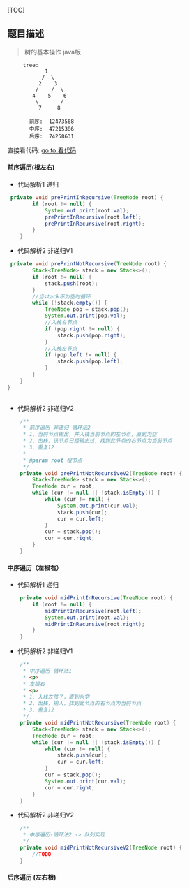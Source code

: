 [TOC]

## 题目描述

> 树的基本操作 java版
>

         tree:
                1
               /  \
              2    3
             /    /  \
            4    5    6
             \       /
              7     8

           前序:  12473568
           中序:  47215386
           后序:  74258631
         

直接看代码:   [go to 看代码](OperateTree.java)

#### 前序遍历(根左右)
 
* 代码解析1 递归

```java
 private void prePrintInRecursive(TreeNode root) {
        if (root != null) {
            System.out.print(root.val);
            prePrintInRecursive(root.left);
            prePrintInRecursive(root.right);
        }
    }
```

* 代码解析2 非递归V1

```java
 private void prePrintNotRecursive(TreeNode root) {
        Stack<TreeNode> stack = new Stack<>();
        if (root != null) {
            stack.push(root);
        }
        //当stack不为空时循环
        while (!stack.empty()) {
            TreeNode pop = stack.pop();
            System.out.print(pop.val);
            //入栈右节点
            if (pop.right != null) {
                stack.push(pop.right);
            }
            //入栈左节点
            if (pop.left != null) {
                stack.push(pop.left);
            }
        }
    }
}
   
```

* 代码解析2 非递归V2

```java
    /**
     * 前序遍历 非递归 循环法2
     * 1、当前节点输出，并入栈当前节点的左节点，直到为空
     * 2、出栈，该节点已经输出过，找到此节点的右节点为当前节点
     * 3、重复12
     *
     * @param root 根节点
     */
    private void prePrintNotRecursiveV2(TreeNode root) {
        Stack<TreeNode> stack = new Stack<>();
        TreeNode cur = root;
        while (cur != null || !stack.isEmpty()) {
            while (cur != null) {
                System.out.print(cur.val);
                stack.push(cur);
                cur = cur.left;
            }
            cur = stack.pop();
            cur = cur.right;
        }
    }
```


#### 中序遍历（左根右）
 
* 代码解析1 递归

```java
    private void midPrintInRecursive(TreeNode root) {
        if (root != null) {
            midPrintInRecursive(root.left);
            System.out.print(root.val);
            midPrintInRecursive(root.right);
        }
    }
```

* 代码解析2 非递归V1

```java
    /**
     * 中序遍历-循环法1
     * <p>
     * 左根右
     * <p>
     * 1、入栈左孩子，直到为空
     * 2、出栈，输入，找到此节点的右节点为当前节点
     * 3、重复12
     */
    private void midPrintNotRecursive(TreeNode root) {
        Stack<TreeNode> stack = new Stack<>();
        TreeNode cur = root;
        while (cur != null || !stack.isEmpty()) {
            while (cur != null) {
                stack.push(cur);
                cur = cur.left;
            }
            cur = stack.pop();
            System.out.print(cur.val);
            cur = cur.right;
        }
    }
```

* 代码解析2 非递归V2

```java
    /**
     * 中序遍历-循环法2 -> 队列实现
     */
    private void midPrintNotRecursiveV2(TreeNode root) {
        //TODO
    }
```

#### 后序遍历 (左右根)
